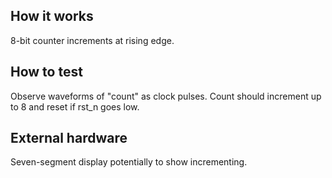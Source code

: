 <!---

This file is used to generate your project datasheet. Please fill in the information below and delete any unused
sections.

You can also include images in this folder and reference them in the markdown. Each image must be less than
512 kb in size, and the combined size of all images must be less than 1 MB.
-->

## How it works

8-bit counter increments at rising edge.

## How to test

Observe waveforms of "count" as clock pulses. Count should increment up to 8 and reset if rst_n goes low.

## External hardware

Seven-segment display potentially to show incrementing.